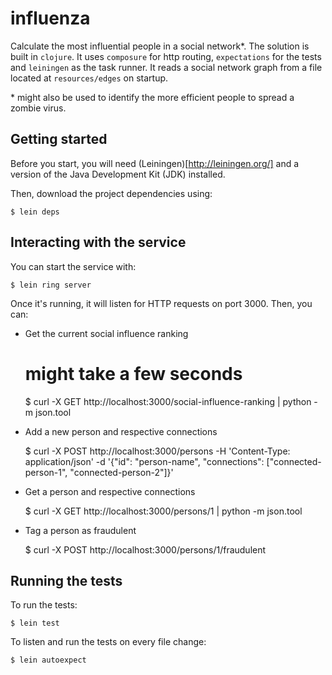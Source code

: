 # influenza

Calculate the most influential people in a social network\*.
The solution is built in `clojure`. It uses `composure` for http routing, `expectations` for the tests and `leiningen` as the task runner.
It reads a social network graph from a file located at `resources/edges` on startup.


\* might also be used to identify the more efficient people to spread a zombie virus.



## Getting started

Before you start, you will need (Leiningen)[http://leiningen.org/] and a version of the Java Development Kit (JDK) installed.

Then, download the project dependencies using:

    $ lein deps


## Interacting with the service

You can start the service with:

    $ lein ring server

Once it's running, it will listen for HTTP requests on port 3000. Then, you can:

- Get the current social influence ranking

    # might take a few seconds
    $ curl -X GET http://localhost:3000/social-influence-ranking | python -m json.tool

- Add a new person and respective connections

    $ curl -X POST http://localhost:3000/persons -H 'Content-Type: application/json' -d '{"id": "person-name", "connections": ["connected-person-1", "connected-person-2"]}'

- Get a person and respective connections

    $ curl -X GET http://localhost:3000/persons/1 | python -m json.tool

- Tag a person as fraudulent

    $ curl -X POST http://localhost:3000/persons/1/fraudulent



## Running the tests

To run the tests:

    $ lein test

To listen and run the tests on every file change:

    $ lein autoexpect
